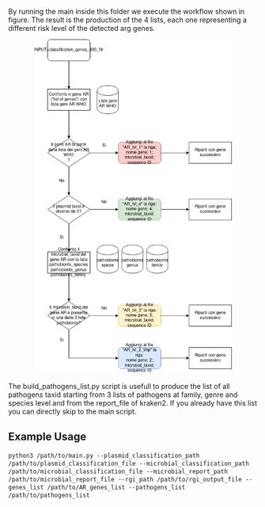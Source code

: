 By running the main inside this folder we execute the workflow shown in figure. The result is the production of the 4 lists, each one representing a different risk level of the detected arg genes.

<p align="center">
  <img src="/imgs/args_workflow.png" width="400" title="Args workflow" alt="Args workflow">
</p>

The build_pathogens_list.py script is usefull to produce the list of all pathogens taxid starting from 3 lists of pathogens at family, genre and species level and from the report_file of kraken2. If you already have this list you can directly skip to the main script.

## Example Usage

```
python3 /path/to/main.py --plasmid_classification_path /path/to/plasmid_classification_file --microbial_classification_path /path/to/microbial_classification_file --microbial_report_path /path/to/microbial_report_file --rgi_path /path/to/rgi_output_file --genes_list /path/to/AR_genes_list --pathogens_list /path/to/pathogens_list

```
```
